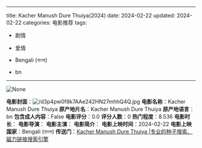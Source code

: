 
---
title: Kacher Manush Dure Thuiya(2024)
date: 2024-02-22
updated: 2024-02-22
categories: 电影推荐
tags:

- 剧情
- 爱情

- Bengali (বাংলা)
- bn
---

<img src="https://image.tmdb.org/t/p/originalNone" alt="None" title="None">

**电影封面**：<img src="https://image.tmdb.org/t/p/w200/d3p4pw0f8k7AAe242HN27mhhQ4Q.jpg" alt="/d3p4pw0f8k7AAe242HN27mhhQ4Q.jpg" title="/d3p4pw0f8k7AAe242HN27mhhQ4Q.jpg">
**电影名称**：Kacher Manush Dure Thuiya
**原产地片名**：Kacher Manush Dure Thuiya
**原产地语言**：bn
**包含成人内容**：False
**电影评分**：0.0
**评分人数**：0
**热门程度**：8.536
**电影时长**：
**电影导演**：
**电影主演**：
**电影简介**：
**电影上映时间**：2024-02-22
**电影上映国家**：Bengali (বাংলা)
**传送门**：[Kacher Manush Dure Thuiya |专业的种子搜索、磁力链接搜索引擎](https://movie.amd794.com:2083/?search=Kacher%20Manush%20Dure%20Thuiya&ordering=&mode=match_phrase&page_size=10&page=1)


